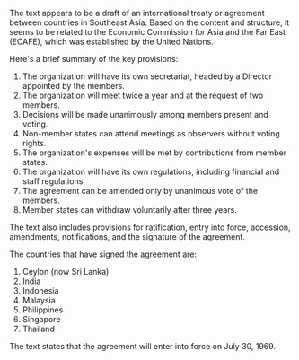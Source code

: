 The text appears to be a draft of an international treaty or agreement between countries in Southeast Asia. Based on the content and structure, it seems to be related to the Economic Commission for Asia and the Far East (ECAFE), which was established by the United Nations.

Here's a brief summary of the key provisions:

1. The organization will have its own secretariat, headed by a Director appointed by the members.
2. The organization will meet twice a year and at the request of two members.
3. Decisions will be made unanimously among members present and voting.
4. Non-member states can attend meetings as observers without voting rights.
5. The organization's expenses will be met by contributions from member states.
6. The organization will have its own regulations, including financial and staff regulations.
7. The agreement can be amended only by unanimous vote of the members.
8. Member states can withdraw voluntarily after three years.

The text also includes provisions for ratification, entry into force, accession, amendments, notifications, and the signature of the agreement.

The countries that have signed the agreement are:

1. Ceylon (now Sri Lanka)
2. India
3. Indonesia
4. Malaysia
5. Philippines
6. Singapore
7. Thailand

The text states that the agreement will enter into force on July 30, 1969.